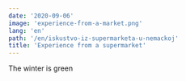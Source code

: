 ```yaml
---
date: '2020-09-06'
image: 'experience-from-a-market.png'
lang: 'en'
path: '/en/iskustvo-iz-supermarketa-u-nemackoj'
title: 'Experience from a supermarket'
---
```


The winter is green